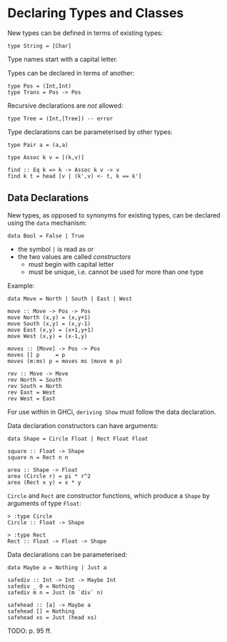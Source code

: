 # Declaring Types and Classes

New types can be defined in terms of existing types:

    type String = [Char]

Type names start with a capital letter.

Types can be declared in terms of another:

    type Pos = (Int,Int)
    type Trans = Pos -> Pos

Recursive declarations are _not_ allowed:

    type Tree = (Int,[Tree]) -- error

Type declarations can be parameterised by other types:

    type Pair a = (a,a)

    type Assoc k v = [(k,v)]

    find :: Eq k => k -> Assoc k v -> v
    find k t = head [v | (k',v) <- t, k == k']

## Data Declarations

New types, as opposed to synonyms for existing types, can be declared using the
`data` mechanism:

    data Bool = False | True

- the symbol `|` is read as _or_
- the two values are called _constructors_
    - must begin with capital letter
    - must be unique, i.e. cannot be used for more than one type

Example:

    data Move = North | South | East | West

    move :: Move -> Pos -> Pos
    move North (x,y) = (x,y+1)
    move South (x,y) = (x,y-1)
    move East (x,y) = (x+1,y+1)
    move West (x,y) = (x-1,y)

    moves :: [Move] -> Pos -> Pos
    moves [] p     = p
    moves (m:ms) p = moves ms (move m p)

    rev :: Move -> Move
    rev North = South
    rev South = North
    rev East = West
    rev West = East

For use within in GHCi, `deriving Show` must follow the data declaration.

Data declaration constructors can have arguments:

    data Shape = Circle Float | Rect Float Float

    square :: Float -> Shape
    square n = Rect n n

    area :: Shape -> Float
    area (Circle r) = pi * r^2
    area (Rect x y) = x * y

`Circle` and `Rect` are constructor functions, which produce a `Shape` by
arguments of type `Float`:

    > :type Circle
    Circle :: Float -> Shape

    > :type Rect
    Rect :: Float -> Float -> Shape

Data declarations can be parameterised:

    data Maybe a = Nothing | Just a

    safediv :: Int -> Int -> Maybe Int
    safediv _ 0 = Nothing
    safediv m n = Just (m `div` n)

    safehead :: [a] -> Maybe a
    safehead [] = Nothing
    safehead xs = Just (head xs)

TODO: p. 95 ff.
